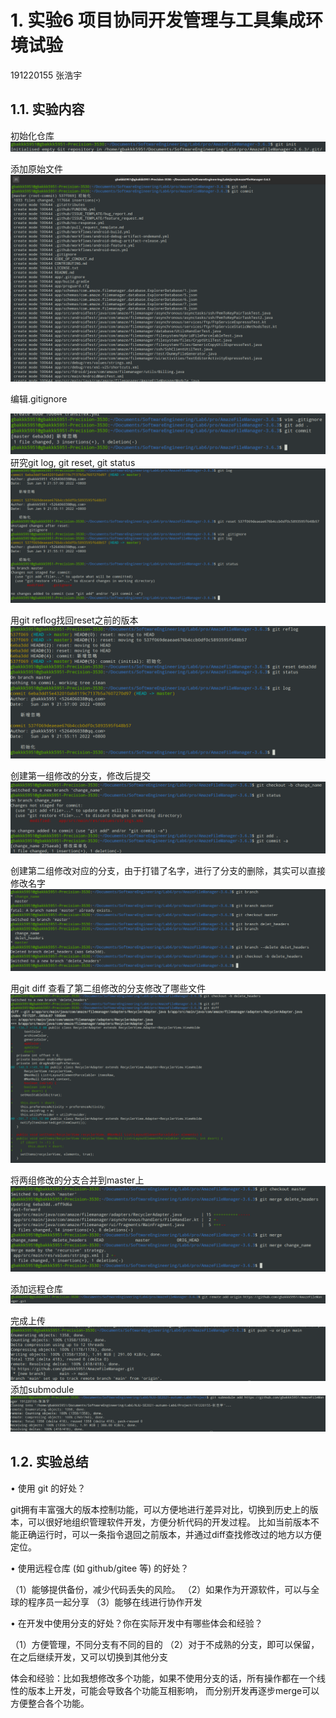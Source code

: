 # 1. 实验6 项目协同开发管理与工具集成环境试验 

191220155 张浩宇

## 1.1. 实验内容

初始化仓库 
![avatar](ref/1.png)  

添加原始文件
![avatar](ref/2.png)  

编辑.gitignore

![avatar](ref/3.png)  
研究git log, git reset, git status
![avatar](ref/4.png)  


用git reflog找回reset之前的版本
![avatar](ref/5.png)  

创建第一组修改的分支，修改后提交
![avatar](ref/6.png)  

创建第二组修改对应的分支，由于打错了名字，进行了分支的删除，其实可以直接修改名字
![avatar](ref/7.png)  

用git diff 查看了第二组修改的分支修改了哪些文件
![avatar](ref/8.png)  

将两组修改的分支合并到master上
![avatar](ref/9.png)  

添加远程仓库
![avatar](ref/10.png)  

完成上传
![avatar](ref/11.png)  
添加submodule
![avatar](ref/12.png)  


## 1.2. 实验总结

• 使用 git 的好处？  

git拥有丰富强大的版本控制功能，可以方便地进行差异对比，切换到历史上的版本，可以很好地组织管理软件开发，方便分析代码的开发过程。
比如当前版本不能正确运行时，可以一条指令退回之前版本，并通过diff查找修改过的地方以方便定位。

• 使用远程仓库 (如 github/gitee 等) 的好处？  

（1）能够提供备份，减少代码丢失的风险。
（2）如果作为开源软件，可以与全球的程序员一起分享
（3）能够在线进行协作开发

• 在开发中使用分支的好处？你在实际开发中有哪些体会和经验？  

（1）方便管理，不同分支有不同的目的
（2）对于不成熟的分支，即可以保留，在之后继续开发，又可以切换到其他分支

体会和经验：比如我想修改多个功能，如果不使用分支的话，所有操作都在一个线性的版本上开发，可能会导致各个功能互相影响，
而分别开发再逐步merge可以方便整合各个功能。